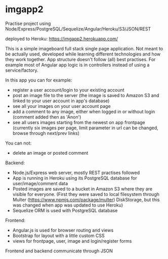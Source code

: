 # imgapp2
Practise project using Node/Express/PostgreSQL/Sequelize/Angular/Heroku/S3/JSON/REST

deployed to Heroku: https://imgapp2.herokuapp.com/

This is a simple imageboard full stack single page application. Not meant to be actually used, developed while learning different technologies and how they work together. App structure doesn't follow (all) best practises. For example most of Angular app logic is in controllers instead of using a service/factory.

In this app you can for example:
- register a user account/login to your existing account
- post an image file to the server (the image is saved to Amazon S3 and linked to your user account in app's database)
- see all your images on your user account page
- add a comment to any image, either when logged in or without login (comment added then as 'Anon')
- see all users images starting from the newest on app frontpage (currently six images per page, limit parameter in url can be changed, browse through next/prev links)

You can not:
- delete an image or posted comment


Backend:
- Node.js/Express web server, mostly REST practises followed
- App is running in Heroku using its PostgreSQL database for user/image/comment data
- Posted images are saved to a bucket in Amazon S3 where they are visible for everyone. (First they were saved to local filesystem through Multer (https://www.npmjs.com/package/multer) DiskStorage, but this was changed when app was updated to use Heroku)
- Sequelize ORM is used with PostgreSQL database

Frontend:
- Angular.js is used for browser routing and views
- Bootstrap for layout with a little custom CSS
- views for frontpage, user, image and login/register forms

Frontend and backend communicate through JSON
